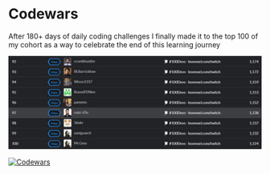 # Codewars

After 180+ days of daily coding challenges I finally made it to the top 100 of my cohort as a way to celebrate the end of this learning journey

![image](top100.JPG)

[![Codewars](https://www.codewars.com/users/nate-d3v/badges/large)](https://www.codewars.com/users/nate-d3v)
